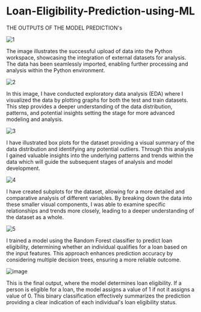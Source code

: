 # Loan-Eligibility-Prediction-using-ML
THE OUTPUTS OF THE MODEL PREDICTION's

![1](https://github.com/user-attachments/assets/0ad43c68-9877-4e5e-b4ad-9e9f4fec4d8d)

The image illustrates the successful upload of data into the Python workspace, showcasing the integration of external datasets for analysis. The data has been seamlessly imported, enabling further processing and analysis within the Python environment.

![2](https://github.com/user-attachments/assets/d88e9490-59dc-4b83-8fcf-ed8714b6d9e6)

In this image, I have conducted exploratory data analysis (EDA) where I visualized the data by plotting graphs for both the test and train datasets. This step provides a deeper understanding of the data distribution, patterns, and potential insights setting the stage for more advanced modeling and analysis.

![3](https://github.com/user-attachments/assets/9edd95c7-1c89-4c4b-9eaf-e183f6a89b77)

I have illustrated box plots for the dataset providing a visual summary of the data distribution and identifying any potential outliers. Through this analysis I gained valuable insights into the underlying patterns and trends within the data which will guide the subsequent stages of analysis and model development.

![4](https://github.com/user-attachments/assets/c71da22d-4670-4abd-b3f7-fe58a7b5b77d)

I have created subplots for the dataset, allowing for a more detailed and comparative analysis of different variables. By breaking down the data into these smaller visual components, I was able to examine specific relationships and trends more closely, leading to a deeper understanding of the dataset as a whole.

![5](https://github.com/user-attachments/assets/23d8854f-d150-4bf4-9429-e680c07c32a5)

I trained a model using the Random Forest classifier to predict loan eligibility, determining whether an individual qualifies for a loan based on the input features. This approach enhances prediction accuracy by considering multiple decision trees, ensuring a more reliable outcome.

![image](https://github.com/user-attachments/assets/72f0075d-d4ae-4cf5-9a79-3ed46244a0d0)

This is the final output, where the model determines loan eligibility. If a person is eligible for a loan, the model assigns a value of 1 if not it assigns a value of 0. This binary classification effectively summarizes the prediction providing a clear indication of each individual's loan eligibility status.

